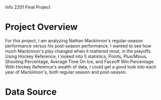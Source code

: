 Info 2201 Final Project

# Project Overview
For this project, I am analyzing Nathan Mackinnon's regular-season performance versus his post-season performance. I wanted to see how much Mackinnon's play changed when it mattered most, in the playoffs. Using Hockey Reference, I looked into 5 statistics, Points, Plus/Minus, Shooting Percentage, Average Time On Ice, and Faceoff Win Percentage. With Hockey Reference's wealth of data, I could get a good look into each year of Mackinnon's, both regular season and post-season. 

# Data Source
